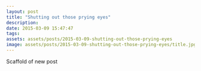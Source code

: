 ```yaml
---
layout: post
title: "Shutting out those prying eyes"
description: 
date: 2015-03-09 15:47:47
tags: 
assets: assets/posts/2015-03-09-shutting-out-those-prying-eyes
image: assets/posts/2015-03-09-shutting-out-those-prying-eyes/title.jpg
---
```


Scaffold of new post
